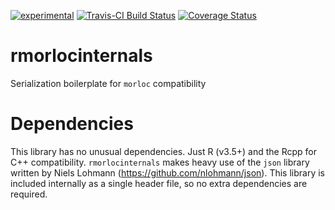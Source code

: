 [![experimental](http://badges.github.io/stability-badges/dist/experimental.svg)](http://github.com/badges/stability-badges)
[![Travis-CI Build Status](https://travis-ci.org/morloc-project/rmorlocinternals.svg?branch=master)](https://travis-ci.org/morloc-project/rmorlocinternals)
[![Coverage Status](https://img.shields.io/codecov/c/github/morloc-project/rmorlocinternals/master.svg)](https://codecov.io/github/morloc-project/rmorlocinternals?branch=master)

# rmorlocinternals

Serialization boilerplate for `morloc` compatibility

# Dependencies

This library has no unusual dependencies. Just R (v3.5+) and the Rcpp for C++
compatibility. `rmorlocinternals` makes heavy use of the `json` library written
by Niels Lohmann (https://github.com/nlohmann/json). This library is included
internally as a single header file, so no extra dependencies are required.
